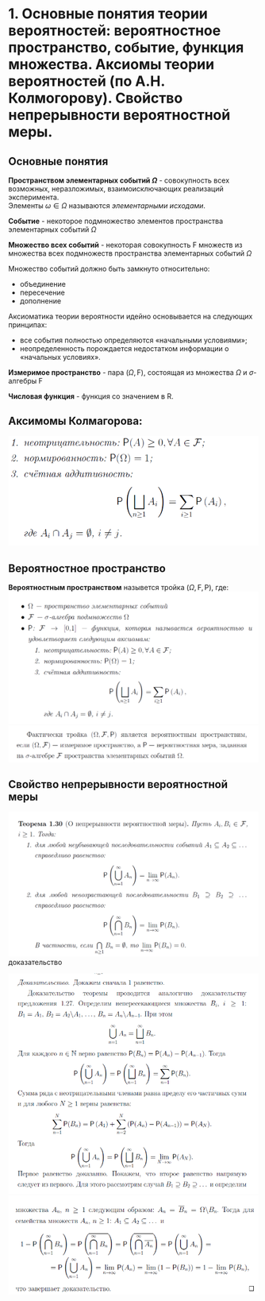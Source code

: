 # 1. Основные понятия теории вероятностей: вероятностное пространство, событие, функция множества. Аксиомы теории вероятностей (по А.Н. Колмогорову). Свойство непрерывности вероятностной меры. 

## Основные понятия
**Пространством элементарных событий $\Omega$**  - совокупность всех возможных, неразложимых, взаимоисключающих реализаций эксперимента.  
Элементы $\omega \in \Omega$ называются *элементарными исходами*.

**Событие** - некоторое подмножество элементов пространства элементарных событий $\Omega$

**Множество всех событий** - некоторая совокупность F множеств из множества всех подмножеств пространства элементарных событий $\Omega$  

Множество событий должно быть замкнуто относительно: 
 - объединение
 - пересечение
 - дополнение

Аксиоматика теории вероятности идейно основывается на следующих принципах:
- все события полностью определяются «начальными условиями»; 
- неопределенность порождается недостатком информации о «начальных условиях». 


**Измеримое пространство** - пара $(\Omega, \mathrm{F})$, состоящая из множества $\Omega$ и $\sigma$-алгебры F

**Числовая функция** - функция со значением в R.

## **Аксимомы Колмагорова:**
![Alt text](image.png)

## Вероятностное пространство
**Вероятностным пространством** назывется тройка $(\Omega, \mathrm{F}, \mathrm{P})$, где:
![Alt text](image-1.png)
![Alt text](image-2.png)

## Свойство непрерывности вероятностной меры
![Alt text](image-3.png)  
доказательство  

![Alt text](image-6.png)
![Alt text](image-5.png)